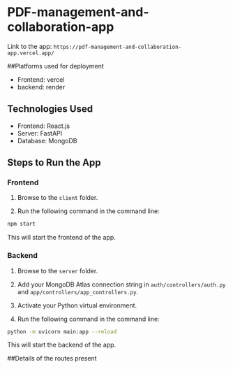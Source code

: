 # PDF-management-and-collaboration-app

Link to the app:
```https://pdf-management-and-collaboration-app.vercel.app/```

##Platforms used for deployment

- Frontend: vercel
- backend: render

## Technologies Used

- Frontend: React.js
- Server: FastAPI
- Database: MongoDB

## Steps to Run the App

### Frontend

1. Browse to the `client` folder.

2. Run the following command in the command line:
```bash
npm start
```

This will start the frontend of the app.

### Backend

1. Browse to the `server` folder.

2. Add your MongoDB Atlas connection string in `auth/controllers/auth.py` and `app/controllers/app_controllers.py`.

3. Activate your Python virtual environment.

4. Run the following command in the command line:
```bash
python -m uvicorn main:app --reload
```

This will start the backend of the app.


##Details of the routes present

